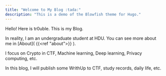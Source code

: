 ```yaml
---
title: "Welcome to My Blog :tada:"
description: "This is a demo of the Blowfish theme for Hugo."
---
```


Hello! Here is tr0uble. This is my Blog.

In reality, I am an undergraduate student at HDU. You can see more about me in [About]( {{<ref "about">}} ).

I focus on Crypto in CTF, Machine learning, Deep learning, Privacy computing, etc.

In this blog, I will publish some WrithUp to CTF, study records, daily life, etc.
